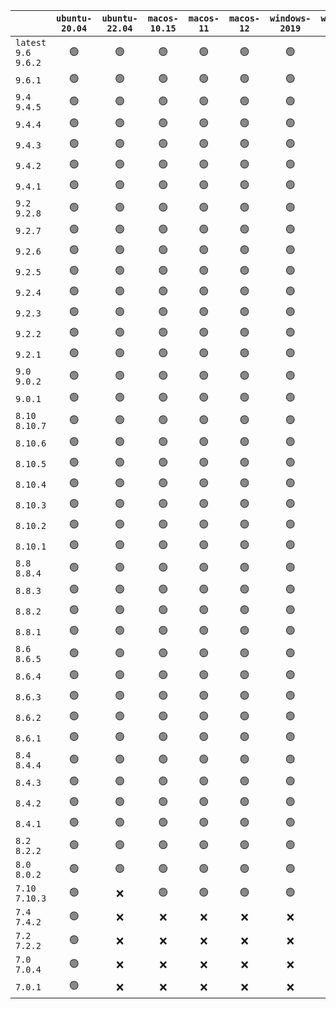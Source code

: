 |                        | `ubuntu-20.04` | `ubuntu-22.04` | `macos-10.15` | `macos-11` | `macos-12` | `windows-2019` | `windows-2022` |
| :--------------------- | :------------: | :------------: | :-----------: | :--------: | :--------: | :------------: | :------------: |
| `latest` `9.6` `9.6.2` |       🟢       |       🟢       |       🟢      |     🟢     |     🟢     |       🟢       |       🟢       |
| `9.6.1`                |       🟢       |       🟢       |       🟢      |     🟢     |     🟢     |       🟢       |       🟢       |
| `9.4` `9.4.5`          |       🟢       |       🟢       |       🟢      |     🟢     |     🟢     |       🟢       |       🟢       |
| `9.4.4`                |       🟢       |       🟢       |       🟢      |     🟢     |     🟢     |       🟢       |       🟢       |
| `9.4.3`                |       🟢       |       🟢       |       🟢      |     🟢     |     🟢     |       🟢       |       🟢       |
| `9.4.2`                |       🟢       |       🟢       |       🟢      |     🟢     |     🟢     |       🟢       |       🟢       |
| `9.4.1`                |       🟢       |       🟢       |       🟢      |     🟢     |     🟢     |       🟢       |       🟢       |
| `9.2` `9.2.8`          |       🟢       |       🟢       |       🟢      |     🟢     |     🟢     |       🟢       |       🟢       |
| `9.2.7`                |       🟢       |       🟢       |       🟢      |     🟢     |     🟢     |       🟢       |       🟢       |
| `9.2.6`                |       🟢       |       🟢       |       🟢      |     🟢     |     🟢     |       🟢       |       🟢       |
| `9.2.5`                |       🟢       |       🟢       |       🟢      |     🟢     |     🟢     |       🟢       |       🟢       |
| `9.2.4`                |       🟢       |       🟢       |       🟢      |     🟢     |     🟢     |       🟢       |       🟢       |
| `9.2.3`                |       🟢       |       🟢       |       🟢      |     🟢     |     🟢     |       🟢       |       🟢       |
| `9.2.2`                |       🟢       |       🟢       |       🟢      |     🟢     |     🟢     |       🟢       |       🟢       |
| `9.2.1`                |       🟢       |       🟢       |       🟢      |     🟢     |     🟢     |       🟢       |       🟢       |
| `9.0` `9.0.2`          |       🟢       |       🟢       |       🟢      |     🟢     |     🟢     |       🟢       |       🟢       |
| `9.0.1`                |       🟢       |       🟢       |       🟢      |     🟢     |     🟢     |       🟢       |       🟢       |
| `8.10` `8.10.7`        |       🟢       |       🟢       |       🟢      |     🟢     |     🟢     |       🟢       |       🟢       |
| `8.10.6`               |       🟢       |       🟢       |       🟢      |     🟢     |     🟢     |       🟢       |       🟢       |
| `8.10.5`               |       🟢       |       🟢       |       🟢      |     🟢     |     🟢     |       🟢       |       🟢       |
| `8.10.4`               |       🟢       |       🟢       |       🟢      |     🟢     |     🟢     |       🟢       |       🟢       |
| `8.10.3`               |       🟢       |       🟢       |       🟢      |     🟢     |     🟢     |       🟢       |       🟢       |
| `8.10.2`               |       🟢       |       🟢       |       🟢      |     🟢     |     🟢     |       🟢       |       🟢       |
| `8.10.1`               |       🟢       |       🟢       |       🟢      |     🟢     |     🟢     |       🟢       |       🟢       |
| `8.8` `8.8.4`          |       🟢       |       🟢       |       🟢      |     🟢     |     🟢     |       🟢       |       🟢       |
| `8.8.3`                |       🟢       |       🟢       |       🟢      |     🟢     |     🟢     |       🟢       |       ❌       |
| `8.8.2`                |       🟢       |       🟢       |       🟢      |     🟢     |     🟢     |       🟢       |       🟢       |
| `8.8.1`                |       🟢       |       🟢       |       🟢      |     🟢     |     🟢     |       🟢       |       🟢       |
| `8.6` `8.6.5`          |       🟢       |       🟢       |       🟢      |     🟢     |     🟢     |       🟢       |       🟢       |
| `8.6.4`                |       🟢       |       🟢       |       🟢      |     🟢     |     🟢     |       🟢       |       🟢       |
| `8.6.3`                |       🟢       |       🟢       |       🟢      |     🟢     |     🟢     |       🟢       |       🟢       |
| `8.6.2`                |       🟢       |       🟢       |       🟢      |     🟢     |     🟢     |       🟢       |       🟢       |
| `8.6.1`                |       🟢       |       🟢       |       🟢      |     🟢     |     🟢     |       🟢       |       🟢       |
| `8.4` `8.4.4`          |       🟢       |       🟢       |       🟢      |     🟢     |     🟢     |       🟢       |       🟢       |
| `8.4.3`                |       🟢       |       🟢       |       🟢      |     🟢     |     🟢     |       🟢       |       🟢       |
| `8.4.2`                |       🟢       |       🟢       |       🟢      |     🟢     |     🟢     |       🟢       |       🟢       |
| `8.4.1`                |       🟢       |       🟢       |       🟢      |     🟢     |     🟢     |       🟢       |       🟢       |
| `8.2` `8.2.2`          |       🟢       |       🟢       |       🟢      |     🟢     |     🟢     |       🟢       |       🟢       |
| `8.0` `8.0.2`          |       🟢       |       🟢       |       🟢      |     🟢     |     🟢     |       🟢       |       🟢       |
| `7.10` `7.10.3`        |       🟢       |       ❌       |       🟢      |     🟢     |     🟢     |       🟢       |       🟢       |
| `7.4` `7.4.2`          |       🟢       |       ❌       |       ❌      |     ❌     |     ❌     |       ❌       |       ❌       |
| `7.2` `7.2.2`          |       🟢       |       ❌       |       ❌      |     ❌     |     ❌     |       ❌       |       ❌       |
| `7.0` `7.0.4`          |       🟢       |       ❌       |       ❌      |     ❌     |     ❌     |       ❌       |       ❌       |
| `7.0.1`                |       🟢       |       ❌       |       ❌      |     ❌     |     ❌     |       ❌       |       ❌       |
